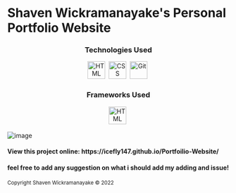 <h1> Shaven Wickramanayake's Personal Portfolio Website </h1>
<center>
<h3> Technologies Used </h3>


<img src="https://skillicons.dev/icons?i=html" title="HTML5" alt="HTML" width="40" height="40"/>&nbsp;
<img src="https://skillicons.dev/icons?i=css"  title="CSS3" alt="CSS" width="40" height="40"/>&nbsp;
<img src="https://skillicons.dev/icons?i=git" title="Git" alt="Git" width="40" height="40"/>&nbsp;

  <h3> Frameworks Used </h3>
  <img src="https://skillicons.dev/icons?i=bootstrap" title="HTML5" alt="HTML" width="40" height="40"/>&nbsp;
  
  </center>
  
  ![image](https://user-images.githubusercontent.com/100683747/172035282-a2041abb-4c17-432a-9d02-51649dc0d0c8.png)

  <h4> View this project online: https://icefly147.github.io/Portfoilio-Website/ </h4>
    
   <h4> feel free to add any suggestion on what i should add my adding and issue!</h4>
    
   <small> Copyright Shaven Wickramanayake © 2022 </small>
